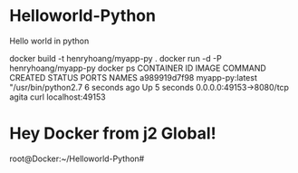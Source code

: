 Helloworld-Python
=================

Hello world in python

docker build -t henryhoang/myapp-py .
docker run -d -P henryhoang/myapp-py
docker ps
CONTAINER ID        IMAGE               COMMAND                CREATED             STATUS              PORTS                     NAMES
a989919d7f98        myapp-py:latest     "/usr/bin/python2.7    6 seconds ago       Up 5 seconds        0.0.0.0:49153->8080/tcp   agita
curl localhost:49153
<h1> Hey Docker from j2 Global!</h1>root@Docker:~/Helloworld-Python#
